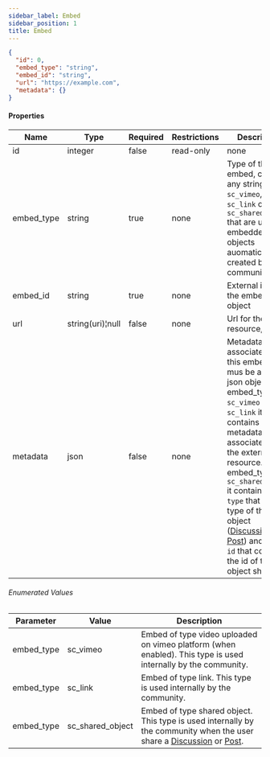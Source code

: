 ```yaml
---
sidebar_label: Embed
sidebar_position: 1
title: Embed
---
```


```json
{
  "id": 0,
  "embed_type": "string",
  "embed_id": "string",
  "url": "https://example.com",
  "metadata": {}
}

```

#### Properties

|Name|Type|Required|Restrictions|Description|
|---|---|---|---|---|
|id|integer|false|read-only|none|
|embed_type|string|true|none|Type of the embed, can be any string except `sc_vimeo`, `sc_link` or `sc_shared_object` that are used for embedded objects auomatically created by the community|
|embed_id|string|true|none|External id for the embed object|
|url|string(uri)¦null|false|none|Url for the resource, if any|
|metadata|json|false|none|Metadata associated to this embed. It mus be a valid json object. For embed_type `sc_vimeo` or `sc_link` it contains metadata associated with the external resource. For embed_type `sc_shared_object` it contains a field `type` that is the type of the object ([Discussion](../schemas/discussion) or [Post](../schemas/post)) and a field `id` that contains the id of the object shared|


###### Enumerated Values

|Parameter|Value|Description|
|---|---|---|
|embed_type|sc_vimeo|Embed of type video uploaded on vimeo platform (when enabled). This type is used internally by the community.|
|embed_type|sc_link|Embed of type link. This type is used internally by the community.|
|embed_type|sc_shared_object|Embed of type shared object. This type is used internally by the community when the user share a [Discussion](../schemas/discussion) or [Post](../schemas/post).|
